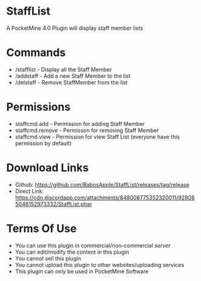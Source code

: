 # StaffList
A PocketMine 4.0 Plugin will display staff member lists

# Commands
- /stafflist - Display all the Staff Member
- /addstaff - Add a new Staff Member to the list
- /delstaff - Remove StaffMember from the list

# Permissions
- staffcmd.add - Permission for adding Staff Member
- staffcmd.remove - Permisson for removing Staff Member
- staffcmd.view - Permission for view Staff List (everyone have this permission by default)

# Download Links
- Github: https://github.com/BabosApple/StaffList/releases/tag/release
- Direct Link: https://cdn.discordapp.com/attachments/848008775352320011/928085048152973332/StaffList.phar

# Terms Of Use
- You can use this plugin in commercial/non-commercial *server*
- You can edit/modify the content in this plugin
- You cannot sell this plugin
- You cannot upload this plugin to other websites/uploading services
- This plugin can only be used in PocketMine Software
